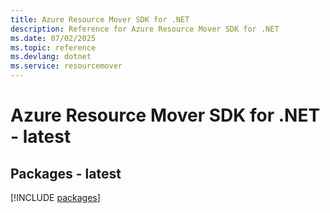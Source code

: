 ```yaml
---
title: Azure Resource Mover SDK for .NET
description: Reference for Azure Resource Mover SDK for .NET
ms.date: 07/02/2025
ms.topic: reference
ms.devlang: dotnet
ms.service: resourcemover
---
```

# Azure Resource Mover SDK for .NET - latest
## Packages - latest
[!INCLUDE [packages](resource-mover-index.md)]